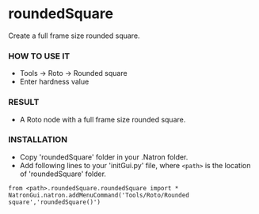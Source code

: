 # roundedSquare

Create a full frame size rounded square.

### HOW TO USE IT

* Tools -> Roto -> Rounded square
* Enter hardness value

### RESULT

* A Roto node with a full frame size rounded square.

### INSTALLATION

* Copy 'roundedSquare' folder in your .Natron folder.
* Add following lines to your 'initGui.py' file, where ``<path>`` is the location of 'roundedSquare' folder.

```
from <path>.roundedSquare.roundedSquare import *
NatronGui.natron.addMenuCommand('Tools/Roto/Rounded square','roundedSquare()')
```